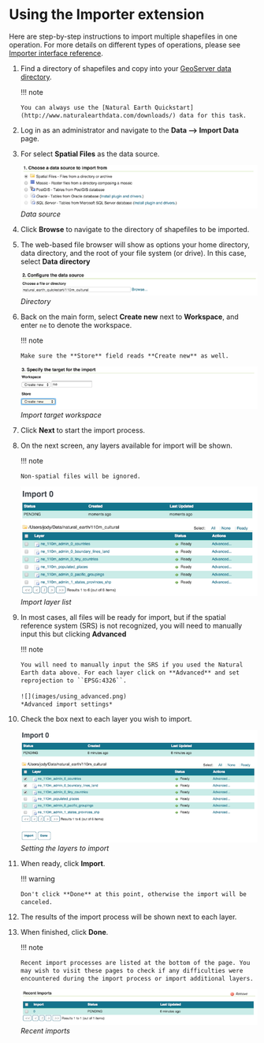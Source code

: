 # Using the Importer extension

Here are step-by-step instructions to import multiple shapefiles in one operation. For more details on different types of operations, please see [Importer interface reference](guireference.md).

1.  Find a directory of shapefiles and copy into your [GeoServer data directory](../../datadirectory/index.md).

    !!! note

        You can always use the [Natural Earth Quickstart](http://www.naturalearthdata.com/downloads/) data for this task.

2.  Log in as an administrator and navigate to the **Data --> Import Data** page.

3.  For select **Spatial Files** as the data source.

    ![](images/using_datasource.png)
    *Data source*

4.  Click **Browse** to navigate to the directory of shapefiles to be imported.

5.  The web-based file browser will show as options your home directory, data directory, and the root of your file system (or drive). In this case, select **Data directory**

    ![](images/using_directory.png)
    *Directory*

6.  Back on the main form, select **Create new** next to **Workspace**, and enter ``ne`` to denote the workspace.

    !!! note

        Make sure the **Store** field reads **Create new** as well.

    ![](images/using_workspace.png)
    *Import target workspace*

7.  Click **Next** to start the import process.

8.  On the next screen, any layers available for import will be shown.

    !!! note

        Non-spatial files will be ignored.

    ![](images/using_layerlist.png)
    *Import layer list*

9.  In most cases, all files will be ready for import, but if the spatial reference system (SRS) is not recognized, you will need to manually input this but clicking **Advanced**

    !!! note

        You will need to manually input the SRS if you used the Natural Earth data above. For each layer click on **Advanced** and set reprojection to ``EPSG:4326``.
    
        ![](images/using_advanced.png)
        *Advanced import settings*

10. Check the box next to each layer you wish to import.

    ![](images/using_layerlistchecked.png)
    *Setting the layers to import*

11. When ready, click **Import**.

    !!! warning

        Don't click **Done** at this point, otherwise the import will be canceled.

12. The results of the import process will be shown next to each layer.

13. When finished, click **Done**.

    !!! note

        Recent import processes are listed at the bottom of the page. You may wish to visit these pages to check if any difficulties were encountered during the import process or import additional layers.

    ![](images/using_recent.png)
    *Recent imports*
